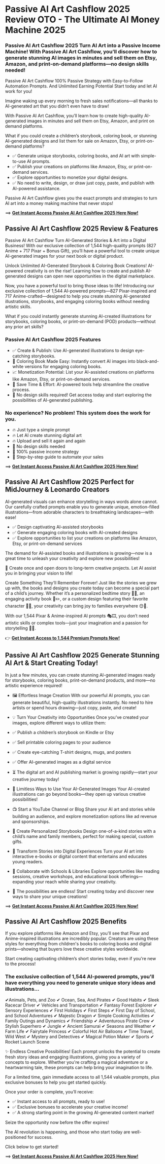 # Passive AI Art Cashflow 2025 Review OTO - The Ultimate AI Money Machine 2025

### Passive AI Art Cashflow 2025 Turn AI Art into a Passive Income Machine! With Passive AI Art Cashflow, you’ll discover how to generate stunning AI images in minutes and sell them on Etsy, Amazon, and print-on-demand platforms—no design skills needed!

Passive AI Art Cashflow 100% Passive Strategy with Easy-to-Follow Automation Prompts. And Unlimited Earning Potential Start today and let AI work for you! 

Imagine waking up every morning to fresh sales notifications—all thanks to AI-generated art that you didn’t even have to draw!

With Passive AI Art Cashflow, you’ll learn how to create high-quality AI-generated images in minutes and sell them on Etsy, Amazon, and print on demand platforms.

What if you could create a children’s storybook, coloring book, or stunning AI-generated designs and list them for sale on Amazon, Etsy, or print-on-demand platforms?

- ✅ Generate unique storybooks, coloring books, and AI art with simple-to-use AI prompts.
- ✅ Publish your creations on platforms like Amazon, Etsy, or print-on-demand services.
- ✅ Explore opportunities to monetize your digital designs.
- ✅ No need to write, design, or draw just copy, paste, and publish with AI-powered assistance.

Passive AI Art Cashflow gives you the exact prompts and strategies to turn AI art into a money making machine that never stops!

==> [**Get Instant Access Passive AI Art Cashflow 2025 Here Now!**](https://warriorplus.com/o2/a/j51dxt2/0)

## Passive AI Art Cashflow 2025 Review & Features

Passive AI Art Cashflow Turn AI-Generated Stories & Art into a Digital Business! With our exclusive collection of 1,544 high-quality prompts (827 Anime + 717 Pixar + Bonus Gift), you’ll have a powerful tool to create unique AI-generated images for your next book or digital product.

Unlock Unlimited AI-Generated Storybook & Coloring Book Creations!  AI-powered creativity is on the rise! Learning how to create and publish AI-generated designs can open new opportunities in the digital marketplace.

Now, you have a powerful tool to bring those ideas to life! Introducing our exclusive collection of 1,544 AI-powered prompts—827 Pixar-inspired and 717 Anime-crafted—designed to help you create stunning AI-generated illustrations, storybooks, and engaging coloring books without needing artistic skills.

What if you could instantly generate stunning AI-created illustrations for storybooks, coloring books, or print-on-demand (POD) products—without any prior art skills?

### Passive AI Art Cashflow 2025 Features

- ✅ Create & Publish: Use AI-generated illustrations to design eye-catching storybooks.
- 🎨 Coloring Book Made Easy: Instantly convert AI images into black-and-white versions for engaging coloring books.
- 📈 Monetization Potential: List your AI-assisted creations on platforms like Amazon, Etsy, or print-on-demand services.
- 🚀 Save Time & Effort: AI-powered tools help streamline the creative process.
- 📢 No design skills required! Get access today and start exploring the possibilities of AI-generated publishing.

### No experience? No problem! This system does the work for you.
- 🔥 Just type a simple prompt
- 🔥 Let AI create stunning digital art
- 🔥 Upload and sell it again and again
- 📌 No design skills needed
- 📌 100% passive income strategy
- 📌 Step-by-step guide to automate your sales

==> [**Get Instant Access Passive AI Art Cashflow 2025 Here Now!**](https://warriorplus.com/o2/a/j51dxt2/0)


## Passive AI Art Cashflow 2025 Perfect for MidJourney & Leonardo Creators

AI-generated visuals can enhance storytelling in ways words alone cannot. Our carefully crafted prompts enable you to generate unique, emotion-filled illustrations—from adorable characters to breathtaking landscapes—with ease!

- ✅ Design captivating AI-assisted storybooks
- ✅ Generate engaging coloring books with AI-created designs
- ✅ Explore opportunities to list your creations on platforms like Amazon, Etsy, or print-on-demand services

The demand for AI-assisted books and illustrations is growing—now is a great time to unleash your creativity and explore new possibilities!

🎨 Create once and open doors to long-term creative projects. Let AI assist you in bringing your vision to life!

Create Something They’ll Remember Forever!
Just like the stories we grew up with, the books and designs you create today can become a special part of a child’s journey. Whether it’s a personalized bedtime story 🌙📖, an engaging activity book 🎨✏️, or a custom design featuring their favorite character 🐉🦄, your creativity can bring joy to families everywhere 😊💖.

With our 1,544 Pixar & Anime-inspired AI prompts 🎭🎞️, you don’t need artistic skills or complex tools—just your imagination and a passion for storytelling 🎁💡.

👉 [**Get Instant Access to 1,544 Premium Prompts Now!**](https://warriorplus.com/o2/a/j51dxt2/0)


## Passive AI Art Cashflow 2025 Generate Stunning AI Art & Start Creating Today! 

In just a few minutes, you can create stunning AI-generated images ready for storybooks, coloring books, print-on-demand products, and more—no artistic experience required!

- 🖼️ Effortless Image Creation
With our powerful AI prompts, you can generate beautiful, high-quality illustrations instantly. No need to hire artists or spend hours drawing—just copy, paste, and create!

- 💡 Turn Your Creativity into Opportunities
Once you’ve created your images, explore different ways to utilize them: 
- ✅ Publish a children’s storybook on Kindle or Etsy
- ✅ Sell printable coloring pages to your audience
- ✅ Create eye-catching T-shirt designs, mugs, and posters
- ✅ Offer AI-generated images as a digital service

- ⏳ The digital art and AI publishing market is growing rapidly—start your creative journey today!

- 🎨 Limitless Ways to Use Your AI-Generated Images
Your AI-created illustrations can go beyond books—they open up various creative possibilities!

- 📺 Start a YouTube Channel or Blog
Share your AI art and stories while building an audience, and explore monetization options like ad revenue and sponsorships.

- 📖 Create Personalized Storybooks
Design one-of-a-kind stories with a child’s name and family members, perfect for making special, custom gifts.

- 📱 Transform Stories into Digital Experiences
Turn your AI art into interactive e-books or digital content that entertains and educates young readers.

- 🏫 Collaborate with Schools & Libraries
Explore opportunities like reading sessions, creative workshops, and educational book offerings—expanding your reach while sharing your creativity.

- 🚀 The possibilities are endless! Start creating today and discover new ways to share your unique creations!

==> [**Get Instant Access Passive AI Art Cashflow 2025 Here Now!**](https://warriorplus.com/o2/a/j51dxt2/0)

## Passive AI Art Cashflow 2025 Benefits

If you explore platforms like Amazon and Etsy, you'll see that Pixar and Anime-inspired illustrations are incredibly popular. Creators are using these styles for everything from children's books to coloring books and digital prints—showing that buyers love these creative styles worldwide.

Start creating captivating children’s short stories today, even if you're new to the process!

### The exclusive collection of 1,544 AI-powered prompts, you'll have everything you need to generate unique story ideas and illustrations...
✔Animals, Pets, and Zoo
✔ Ocean, Sea, And Pirates
✔ Good Habits
✔ Sleek Racecar Driver
✔ Vehicles and Transportation
✔ Fantasy Forest Explorer
✔ Sensory Experiences
✔ First Holidays
✔ First Steps
✔ First Day of School, and School Adventures
✔ Majestic Dragon
✔ Simple Cooking Activities
✔ Family Outings and Dynamics
✔ Friendship
✔ Adventurous Pirate Crew
✔ Stylish Superhero
✔ Jungle
✔ Ancient Samurai
✔ Seasons and Weather
✔ Farm Life
✔ Fairytale Princess
✔ Colorful Hot Air Balloons
✔ Time Travel, Wild West
✔ Mystery and Detectives
✔ Magical Potion Maker
✔ Sports
✔ Rocket Launch Scene

✨ Endless Creative Possibilities!
Each prompt unlocks the potential to create fresh story ideas and engaging illustrations, giving you a variety of concepts to explore. Whether you're crafting a magical adventure or a heartwarming tale, these prompts can help bring your imagination to life.

For a limited time, gain immediate access to all 1,544 valuable prompts, plus exclusive bonuses to help you get started quickly.

Once your order is complete, you’ll receive: 
- ✅ Instant access to all prompts, ready to use! 
- ✅ Exclusive bonuses to accelerate your creative income! 
- ✅ A strong starting point in the growing AI-generated content market!

Seize the opportunity now before the offer expires!

The AI revolution is happening, and those who start today are well-positioned for success.

Click below to get started!

==> [**Get Instant Access Passive AI Art Cashflow 2025 Here Now!**](https://warriorplus.com/o2/a/j51dxt2/0)

